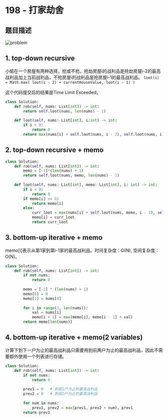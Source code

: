# 198 - 打家劫舍

## 题目描述
![problem](images/189.png)

## 1. top-down recursive
小偷在一个房屋有两种选择，抢或不抢。抢劫房屋i的战利品是抢劫房屋i-2的最高战利品加上当前战利品，不抢房屋i的战利品是抢房屋i-1的最高战利品。 `loot(i) = Math.max( loot(i - 2) + currentHouseValue, loot(i - 1) )`

这个代码提交后的结果是Time Limit Exceeded。
```python
class Solution:
    def rob(self, nums: List[int]) -> int:
        return self.loot(nums, len(nums) - 1)
        
    def loot(self, nums: List[int], i:int) -> int:
        if i < 0:
            return 0
        return max(nums[i] + self.loot(nums, i - 2), self.loot(nums, i - 1))
```

## 2. top-down recursive + memo

```python
class Solution:
    def rob(self, nums: List[int]) -> int:
        memo = [-1]*(len(nums) + 1)
        return self.loot(nums, memo, len(nums) - 1)
        
    def loot(self, nums: List[int], memo: List[int], i: int) -> int:
        if i < 0:
            return 0
        if memo[i] >= 0:
            return memo[i]
        else:
            curr_loot = max(nums[i] + self.loot(nums, memo, i - 2), self.loot(nums, memo, i - 1))
            memo[i] = curr_loot
            return curr_loot
```

## 3. bottom-up iterative + memo
memo[i]表示从第1家到第i-1家的最高战利品。时间复杂度：O(N), 空间复杂度：O(N)。
```python
class Solution:
    def rob(self, nums: List[int]) -> int:
        if not nums: 
            return 0
        
        memo = [-1] * (len(nums) + 1)
        memo[0] = 0
        memo[1] = nums[0]
        
        for i in range(1, len(nums)):
            val = nums[i]
            memo[i + 1] = max(memo[i], memo[i - 1] + val)
        return memo[len(nums)]
```

## 4. bottom-up iterative + memo(2 variables)
计算下到下一户为止的最高战利品只需要用到前两户为止的最高战利品，因此不需要额外使用一个列表进行存储。
```python
class Solution:
    def rob(self, nums: List[int]) -> int:
        if not nums: 
            return 0
        
        prev1 = 0   # 到前1户为止的最高战利品
        prev2 = 0   # 到前2户为止的最高战利品
        
        for num in nums:
            prev1, prev2 = max(prev1, prev2 + num), prev1
        return prev1
```